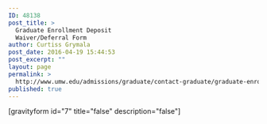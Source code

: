 ```yaml
---
ID: 48138
post_title: >
  Graduate Enrollment Deposit
  Waiver/Deferral Form
author: Curtiss Grymala
post_date: 2016-04-19 15:44:53
post_excerpt: ""
layout: page
permalink: >
  http://www.umw.edu/admissions/graduate/contact-graduate/graduate-enrollment-deposit-waiverdeferral-form/
published: true
---
```

[gravityform id="7" title="false" description="false"]